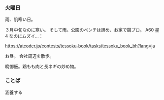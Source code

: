 ### 火曜日

雨、肌寒い日。

３月中旬なのに寒い。
そして雨。公園のベンチは諦め、お家で競プロ。
A60 星4 なのにムズイ...：

https://atcoder.jp/contests/tessoku-book/tasks/tessoku_book_bh?lang=ja

お昼。
会社周辺を散歩。

晩御飯。鶏もも肉と長ネギの炒め物。

### ことば

涵養する